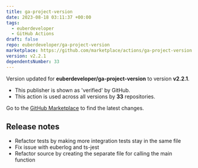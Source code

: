 ```yaml
---
title: ga-project-version
date: 2023-08-18 03:11:37 +00:00
tags:
  - euberdeveloper
  - GitHub Actions
draft: false
repo: euberdeveloper/ga-project-version
marketplace: https://github.com/marketplace/actions/ga-project-version
version: v2.2.1
dependentsNumber: 33
---
```



Version updated for **euberdeveloper/ga-project-version** to version **v2.2.1**.
- This publisher is shown as 'verified' by GitHub.
- This action is used across all versions by **33** repositories.

Go to the [GitHub Marketplace](https://github.com/marketplace/actions/ga-project-version) to find the latest changes.

## Release notes

* Refactor tests by making more integration tests stay in the same file
* Fix issue with euberlog and ts-jest
* Refactor source by creating the separate file for calling the main function
